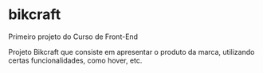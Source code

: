 # bikcraft
Primeiro projeto do Curso de Front-End

Projeto Bikcraft que consiste em apresentar o produto da marca, utilizando certas funcionalidades, como hover, etc.
